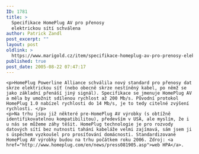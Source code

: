 ```yaml
---
ID: 1781
title: >
  Specifikace HomePlug AV pro přenosy
  elektrickou sítí schválena
author: Patrick Zandl
post_excerpt: ""
layout: post
oldlink: >
  https://www.marigold.cz/item/specifikace-homeplug-av-pro-prenosy-elektrickou-siti-schvalena
published: true
post_date: 2005-08-22 07:47:17
---
```

	<p>HomePlug Powerline Alliance schválila nový standard pro přenosy dat skrze elektrickou síť (nebo obecně skrze nestíněný kabel, po němž se jako základní přenáší jiný signál). Specifikace se jmenuje HomePlug AV a měla by umožnit sdílenou rychlost až 200 Mb/s. Původní protokol HomePlug 1.0 nabízel rychlosti do 14 Mb/s, je to tedy citelné zvýšení rychlosti. </p>
	<p>Na trhu jsou již některé pre-HomePlug AV výrobky (s obtížně identifikovatelnou kompatibilitou), především v USA, ale myslím, že i u nás se můžeme záhy těšit. HomePlug technologie je pro rozvody datových sítí bez nutnosti tahání kabeláže velmi zajímavá, sám jsem ji s úspěchem vyzkoušel pro prosíťování domácnosti. Standardizované HomePlug AV výrobky budou na trhu počátkem roku 2006. Zdroj: <a href="http://www.homeplug.com/en/news/press081905.asp">web HPA</a>.
</p>